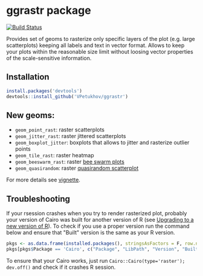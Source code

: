 # ggrastr package
[![Build Status](https://travis-ci.com/VPetukhov/ggrastr.svg?branch=master)](https://travis-ci.com/VPetukhov/ggrastr)

Provides set of geoms to rasterize only specific layers of the plot (e.g. large scatterplots) keeping all labels and text in vector format. Allows to keep your plots within the reasonable size limit without loosing vector properties of the scale-sensitive information.

## Installation
```r
install.packages('devtools')
devtools::install_github('VPetukhov/ggrastr')
```

## New geoms:
* `geom_point_rast`: raster scatterplots
* `geom_jitter_rast`: raster jittered scatterplots
* `geom_boxplot_jitter`: boxplots that allows to jitter and rasterize outlier points
* `geom_tile_rast`: raster heatmap
* `geom_beeswarm_rast`: raster [bee swarm plots](https://github.com/eclarke/ggbeeswarm#geom_beeswarm)
* `geom_quasirandom`: raster [quasirandom scatterplot](https://github.com/eclarke/ggbeeswarm#geom_quasirandom)

For more details see [vignette](https://htmlpreview.github.io/?https://raw.githubusercontent.com/VPetukhov/ggrastr/master/inst/doc/Raster_geoms.html).

## Troubleshooting
If your rsession crashes when you try to render rasterized plot, probably your version of Cairo was built for another 
version of R (see [Upgrading to a new version of R](http://shiny.rstudio.com/articles/upgrade-R.html)). To check if 
you use a proper version run the command below and ensure that "Built" version is the same as your R version.
```r
pkgs <- as.data.frame(installed.packages(), stringsAsFactors = F, row.names = F)
pkgs[pkgs$Package == 'Cairo', c("Package", "LibPath", "Version", "Built")]
```

To ensure that your Cairo works, just run `Cairo::Cairo(type='raster'); dev.off()` and check if it crashes R session.
